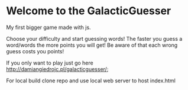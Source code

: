 # Welcome to the GalacticGuesser
My first bigger game made with js.

Choose your difficulty and start guessing words!
The faster you guess a word/words the more points you will get!
Be aware of that each wrong guess costs you points!

If you only want to play just go here http://damiangiedrojc.pl/galacticguesser/;

For local build clone repo and use local web server to host index.html
